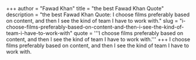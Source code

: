 +++
author = "Fawad Khan"
title = "the best Fawad Khan Quote"
description = "the best Fawad Khan Quote: I choose films preferably based on content, and then I see the kind of team I have to work with."
slug = "i-choose-films-preferably-based-on-content-and-then-i-see-the-kind-of-team-i-have-to-work-with"
quote = '''I choose films preferably based on content, and then I see the kind of team I have to work with.'''
+++
I choose films preferably based on content, and then I see the kind of team I have to work with.
